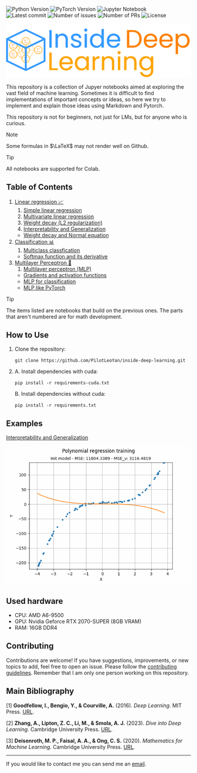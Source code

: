 ![Python Version](https://img.shields.io/badge/python-3.13-blue)
![PyTorch Version](https://img.shields.io/badge/pytorch-2.6.0-blue)
![Jupyter Notebook](https://img.shields.io/badge/Jupyter-Notebook-blue) <br>
![Latest commit](https://img.shields.io/github/last-commit/PilotLeoYan/inside-deep-learning)
![Number of issues](https://img.shields.io/github/issues/PilotLeoYan/inside-deep-learning?color=green)
![Number of PRs](https://img.shields.io/github/issues-pr/PilotLeoYan/inside-deep-learning?color=green)
![License](https://img.shields.io/badge/License-MIT-yellow)

<p align="center">
<picture>
   <source media="(prefers-color-scheme: dark)" srcset="images/inside-deep-learning-logo.png">
   <img alt="Inside Deep learning logo" src="images/inside-deep-learning-logo.png">
</picture>
</p>

This repository is a collection of Jupyer notebooks aimed at exploring the vast field of machine learning. Sometimes it is difficult to find implementations of important concepts or ideas, so here we try to implement and explain those ideas using Markdown and Pytorch. 

This repository is not for beginners, not just for LMs, but for anyone who is curious.

> [!NOTE]
> Some formulas in $\LaTeX$ may not render well on Github.

> [!TIP]
> All notebooks are supported for Colab.

## Table of Contents

1. [Linear regression 📈](1-linear-regression)
    1. [Simple linear regression](1-linear-regression/1-1-simple-linear-regression.ipynb)
    2. [Multivariate linear regression](1-linear-regression/1-2-multivariate-linear-regression.ipynb)
    3. [Weight decay (L2 regularization)](1-linear-regression/1-3-weight-decay.ipynb)
    4. [Interpretability and Generalization](1-linear-regression/1-4-interpretability-generalization.ipynb)
    + [Weight decay and Normal equation](1-linear-regression/weight-decay-and-normal-equation.ipynb)
2. [Classification 📊](2-classification)
    1. [Multiclass classfication](2-classification/2-1-multiclass-classification.ipynb)
    + [Softmax function and its derivative](2-classification/softmax-function-and-its-derivative.ipynb)
3. [Multilayer Perceptron 🧠](3-multilayer-perceptron)
    1. [Multilayer perceptron (MLP)](3-multilayer-perceptron/3-1-mlp.ipynb)
    + [Gradients and activation functions](3-multilayer-perceptron/gradients-and-activation-functions.ipynb)
    + [MLP for classification](3-multilayer-perceptron/mlp-for-classification.ipynb)
    + [MLP like PyTorch](3-multilayer-perceptron/mlp-like-pytorch.ipynb)
  
> [!TIP]
> The items listed are notebooks that build on the previous ones.
> The parts that aren't numbered are for math development.

## How to Use

1. Clone the repository:
   ```
   git clone https://github.com/PilotLeoYan/inside-deep-learning.git
   ```
2.
   A. Install dependencies with cuda:
   ```
   pip install -r requirements-cuda.txt
   ```
   B. Install dependencies without cuda:
   ```
   pip install -r requirements.txt
   ```

## Examples

[Interpretability and Generalization](1-linear-regression/1-4-interpretability-generalization.ipynb)
<p align="center">
    <img src="images/ridge-regression-training.gif" width="520"\>
</p>

## Used hardware

* CPU: AMD A6-9500
* GPU: Nvidia Geforce RTX 2070-SUPER (8GB VRAM)
* RAM: 16GB DDR4

## Contributing

Contributions are welcome! If you have suggestions, improvements, or new topics to add, feel free to open an issue. Please follow the [contributing guidelines](CONTRIBUTING.md).
Remember that I am only one person working on this repository.

## Main Bibliography

<a id="1">[1]</a> 
**Goodfellow, I., Bengio, Y., & Courville, A.** (2016). *Deep Learning*. MIT Press. [URL](http://www.deeplearningbook.org).

<a id="2">[2]</a> 
**Zhang, A., Lipton, Z. C., Li, M., & Smola, A. J.** (2023). *Dive into Deep Learning*. Cambridge University Press. [URL](https://D2L.ai).

<a id="3">[3]</a> 
**Deisenroth, M. P., Faisal, A. A., & Ong, C. S.** (2020). *Mathematics for Machine Learning*. Cambridge University Press. [URL](https://mml-book.github.io/).

---

If you would like to contact me you can send me an [email](mailto:leofabyano@gmail.com).
